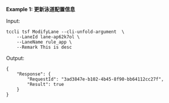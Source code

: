 **Example 1: 更新泳道配置信息**



Input: 

```
tccli tsf ModifyLane --cli-unfold-argument  \
    --LaneId lane-ap62k7ol \
    --LaneName rule_app \
    --Remark This is desc
```

Output: 
```
{
    "Response": {
        "RequestId": "3ad3847e-b102-4b45-8f90-bb64112cc27f",
        "Result": true
    }
}
```

